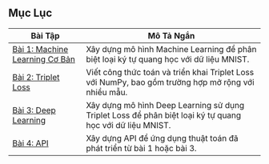 ## Mục Lục

| Bài Tập                 | Mô Tả Ngắn                                                                                                     |
|--------------------------|----------------------------------------------------------------------------------------------------------------|
| [Bài 1: Machine Learning Cơ Bản](#bài-1-machine-learning-cơ-bản) | Xây dựng mô hình Machine Learning để phân biệt loại ký tự quang học với dữ liệu MNIST.                            |
| [Bài 2: Triplet Loss](#bài-2-triplet-loss) | Viết công thức toán và triển khai Triplet Loss với NumPy, bao gồm trường hợp mở rộng với nhiều mẫu.             |
| [Bài 3: Deep Learning](#bài-3-deep-learning) | Xây dựng mô hình Deep Learning sử dụng Triplet Loss để phân biệt loại ký tự quang học với dữ liệu MNIST.         |
| [Bài 4: API](#bài-4-api) | Xây dựng API để ứng dụng thuật toán đã phát triển từ bài 1 hoặc bài 3.                                          |
